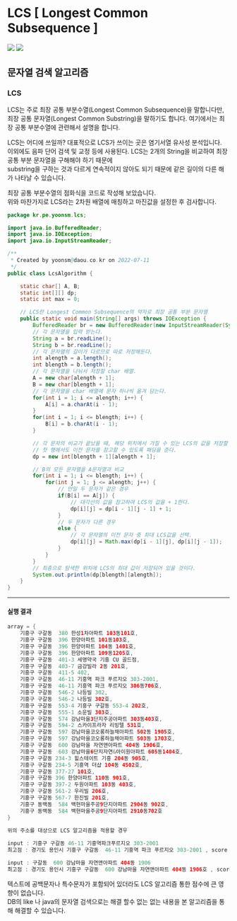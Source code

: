 # LCS [ Longest Common Subsequence ]
![](https://img.shields.io/badge/Java-1.8%20version-brightgreen) ![](https://img.shields.io/badge/Longest_Common_Subsequence-Algorithm-orange)

## 문자열 검색 알고리즘

### LCS
LCS는 주로 최장 공통 부분수열(Longest Common Subsequence)을 말합니다만, 최장 공통 문자열(Longest Common Substring)을 말하기도 합니다.
여기에서는 최장 공통 부분수열에 관련해서 설명을 합니다.

LCS는 어디에 쓰일까? 대표적으로 LCS가 쓰이는 곳은 염기서열 유사성 분석입니다.     
이외에도 음파 단어 검색 및 교정 등에 사용된다.
LCS는 2개의 String을 비교하여 최장 공통 부분 문자열을 구해해야 하기 때문에  
substring을 구하는 것과 다르게 연속적이지 않아도 되기 때문에 같은 길이의 다른 해가 나타날 수 있습니다.

최장 공통 부분수열의 점화식을 코드로 작성해 보았습니다.  
위와 마찬가지로 LCS라는 2차원 배열에 매칭하고 마진값을 설정한 후 검사합니다.

``` java
package kr.pe.yoonsm.lcs;

import java.io.BufferedReader;
import java.io.IOException;
import java.io.InputStreamReader;

/**
 * Created by yoonsm@daou.co.kr on 2022-07-11
 */
public class LcsAlgorithm {

    static char[] A, B;
    static int[][] dp;
    static int max = 0;

    // LCS란 Longest Common Subsequence의 약자로 최장 공통 부분 문자열
    public static void main(String[] args) throws IOException {
        BufferedReader br = new BufferedReader(new InputStreamReader(System.in));
        // 각 문자열을 입력 받는다.
        String a = br.readLine();
        String b = br.readLine();
        // 각 문자열의 길이가 다르므로 따로 저장해둔다.
        int alength = a.length();
        int blength = b.length();
        // 각 문자열을 나눠서 저장할 char 배열.
        A = new char[alength + 1];
        B = new char[blength + 1];
        // 각 문자열을 char 배열에 문자 하나씩 옮겨 담는다.
        for(int i = 1; i <= alength; i++) {
            A[i] = a.charAt(i - 1);
        }
        for(int i = 1; i <= blength; i++) {
            B[i] = b.charAt(i - 1);
        }

        // 각 문자의 비교가 끝났을 때, 해당 위치에서 가질 수 있는 LCS의 값을 저장할 2차원 dp테이블을 정의한다.
        // 첫 행에서도 이전 문자를 참고할 수 있도록 패딩을 준다.
        dp = new int[blength + 1][alength + 1];

        // B의 모든 문자열을 A문자열과 비교
        for(int i = 1; i <= blength; i++) {
            for(int j = 1; j <= alength; j++) {
                // 만일 두 문자가 같은 경우
                if(B[i] == A[j]) {
                    // 대각선의 값을 참고하여 LCS의 값을 + 1한다.
                    dp[i][j] = dp[i - 1][j - 1] + 1;
                }
                // 두 문자가 다른 경우
                else {
                    // 각 문자열의 이전 문자 중 최대 LCS값을 선택.
                    dp[i][j] = Math.max(dp[i - 1][j], dp[i][j - 1]);
                }
            }
        }
        // 최종으로 탐색한 위치에 LCS의 최대 값이 저장되어 있을 것이다.
        System.out.println(dp[blength][alength]);
    }
}

```

---

#### 실행 결과

``` java
array = {
    기흥구 구갈동  380 한성1차아파트 103동101호,
    기흥구 구갈동  396 한양아파트 101동103호,
    기흥구 구갈동  396 한양아파트 104동 1401호,
    기흥구 구갈동  396 한양아파트 109동1205호,
    기흥구 구갈동  401-3 세명약국 기흥 CU 골드점,
    기흥구 구갈동  403-7 금강빌라 2동 201호,
    기흥구 구갈동  411-5 402,
    기흥구 구갈동  46-11 기흥역 파크 푸르지오 303-2001,
    기흥구 구갈동  46-11 기흥역 파크 푸르지오 306동706호,
    기흥구 구갈동  546-2 나등빌 302,
    기흥구 구갈동  546-2 나등빌 302호,
    기흥구 구갈동  553-4 기흥구 구갈동 553-4 202호,
    기흥구 구갈동  555-1 소운빌 303호,
    기흥구 구갈동  574 강남마을3단지주공아파트 303동403호,
    기흥구 구갈동  594-2 스카이프라자 리빙텔 531호,
    기흥구 구갈동  597 강남마을코오롱하늘채아파트 502동 1905호,
    기흥구 구갈동  597 강남마을코오롱하늘채아파트 503동 1703호,
    기흥구 구갈동  600 강남마을 자연앤아파트 404동 1906호,
    기흥구 구갈동  603 강남마을6단지자연&아이원아파트 605동1404호,
    기흥구 구갈동 234-3 힐스테이트 기흥 204동 905호,
    기흥구 구갈동 234-5 기흥역 더샵 104동 4502호,
    기흥구 구갈동 377-27 101호,
    기흥구 구갈동 396 한양아파트 110동 901호,
    기흥구 구갈동 397-2 두원아파트 103동 403호,
    기흥구 구갈동 561-2 우리빌 206호,
    기흥구 구갈동 567-7 한진빌 201호,
    기흥구 동백동  584 백현마을주공9단지아파트 2904동 902호,
    기흥구 동백동  584 백현마을주공9단지아파트 2910동702호
}

위의 주소를 대상으로 LCS 알고리즘을 적용할 경우
 
input : 기흥구 구갈동 46-11 기흥역파크푸르지오 303-2001
최고점 : 경기도 용인시 기흥구 구갈동  46-11 기흥역 파크 푸르지오 303-2001 , score : 32

input : 구갈동  600 강남마을 자연앤아파트 404동 1906
최고점 : 경기도 용인시 기흥구 구갈동  600 강남마을 자연앤아파트 404동 1906호 , score : 30

```
텍스트에 공백문자나 특수문자가 포함되어 있더라도 LCS 알고리즘 통한 점수에 큰 영향이 없습니다.   
DB의 like 나 java의 문자열 검색으로는 해결 할수 없는 없는 내용을 본 알고리즘을 통해 해결할 수 있습니다.  